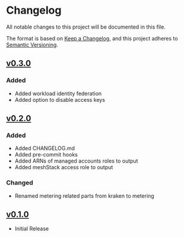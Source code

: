 # Changelog

All notable changes to this project will be documented in this file.

The format is based on [Keep a Changelog](https://keepachangelog.com/en/1.0.0/),
and this project adheres to [Semantic Versioning](https://semver.org/spec/v2.0.0.html).

## [v0.3.0]

### Added
- Added workload identity federation
- Added option to disable access keys

## [v0.2.0]

### Added

- Added CHANGELOG.md
- Added pre-commit hooks
- Added ARNs of managed accounts roles to output
- Added meshStack access role to output

### Changed

- Renamed metering related parts from kraken to metering

## [v0.1.0]

- Initial Release

[unreleased]: https://github.com/meshcloud/terraform-aws-meshplatform/compare/v0.1.0...HEAD
[v0.1.0]: https://github.com/meshcloud/terraform-aws-meshplatform/releases/tag/v0.1.0
[v0.2.0]: https://github.com/meshcloud/terraform-aws-meshplatform/releases/tag/v0.2.0
[v0.3.0]: https://github.com/meshcloud/terraform-aws-meshplatform/releases/tag/v0.3.0

